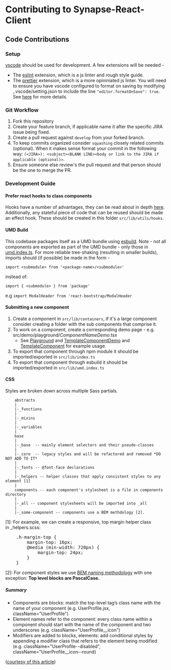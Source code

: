 # Contributing to Synapse-React-Client

## Code Contributions

### Setup

[vscode](https://code.visualstudio.com/) should be used for development. A few extensions will be needed -

- The [eslint](https://github.com/Microsoft/vscode-eslint) extension, which is a js linter and rough style guide.
- The [prettier](https://github.com/prettier/prettier) extension, which is a more opininiated js linter. You will need to ensure you have vscode configured to format on saving by modifying ,.vscode/setting.json to include the line `"editor.formatOnSave": true`. See [here](https://code.visualstudio.com/updates/v1_6#_format-on-save) for more details.

### Git Workflow

1. Fork this repository
2. Create your feature branch, if applicable name it after the specific JIRA issue being fixed.
3. Create a pull request against `develop` from your forked branch.
4. To keep commits organized consider `squashing` closely related commits (optional). When it makes sense format your commit in the following way: `(<JIRA>): <subject><BLANK LINE><body or link to the JIRA if applicable (optional)>`.
5. Ensure someone else review's the pull request and that person should be the one to merge the PR.

### Development Guide

#### Prefer react hooks to class components

Hooks have a number of advantages, they can be read about in depth [here](https://reactjs.org/docs/hooks-faq.html). Additionally, any stateful piece of code that can be reused should be made an effect hook. These should be created in this folder `src/lib/utils/hooks`.

#### UMD Build

This codebase packages itself as a UMD bundle using [esbuild](https://esbuild.github.io/). Note - not all components are exported as part of the UMD bundle - only those in [umd.index.ts](./src/lib/umd.index.ts). For more reliable tree-shaking (resulting in smaller builds), imports should (if possible) be made in the form -

`import <submodule> from '<package-name>/<submodule>'`

instead of:

`import { <submodule> } from 'package'`

e.g `import ModalHeader from 'react-bootstrap/ModalHeader`

#### Submitting a new component

1. Create a component in `src/lib/containers`, if it's a large component consider creating a folder with the sub components
   that comprise it.
2. To work on a component, create a corresponding demo page - e.g. src/demo/playground/_ComponentNameDemo_.tsx
   - See [Playground](./src/demo/containers/playground/Playground.tsx) and [TemplateComponentDemo](src/demo/containers/playground/TemplateComponentDemo.tsx) and [TemplateComponent](src/lib/containers/TemplateComponent.tsx) for example usage.
3. To export that component through npm module it should be imported/exported in `src/lib/index.ts`
4. To export that component through esbuild it should be imported/exported in `src/lib/umd.index.ts`

#### CSS

Styles are broken down across multiple Sass partials.

```
    abstracts
    |
    |-_functions
    |
    |-_mixins
    |
    |-_variables
    |
    base
    |
    |-_base  -- mainly element selectors and their pseudo-classes
    |
    |-_core  -- legacy styles and will be refactored and removed *DO NOT ADD TO IT*
    |
    |-_fonts -- @font-face declarations
    |
    |-_helpers -- helper classes that apply consistent styles to any element [1]
    |
    components -- each component's stylesheet is a file in components directory
    |
    |-_all -- component stylesheets will be imported into _all
    |
    |-_some-component -- components use a BEM methdology [2].
```

[1]: For example, we can create a responsive, top margin helper class in _helpers.scss:

<pre>
    .h-margin-top {
        margin-top: 16px;
        @media (min-width: 720px) {   
            margin-top: 24px;
        } 
    }
</pre>

[2]: For component styles we use [BEM naming methodology](http://getbem.com/naming/) with one  
exception: **Top level blocks are PascalCase.**

##### Summary

- Components are blocks: match the top-level tag’s class name with the name of your component (e.g. UserProfile.jsx, className="UserProfile")
- Element names refer to the component: every class name within a component should start with the name of the component and two underscores (e.g. className="UserProfile\_\_icon")
- Modifiers are added to blocks, elements: add conditional styles by appending a modifier class that refers to the element being modified (e.g. className="UserProfile--disabled", className="UserProfile\_\_icon--round)

([courtesy of this article](https://medium.com/@seanmcp/how-and-when-to-use-bem-in-react-edabad2b805a))
